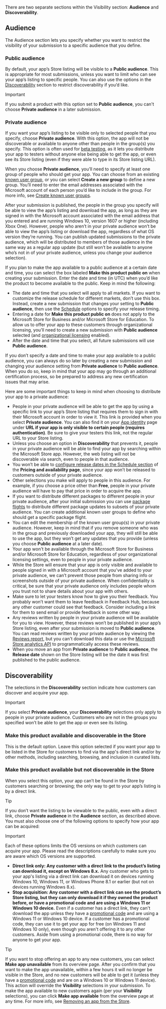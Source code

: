 There are two separate sections within the Visibility section: **Audience** and **Discoverability**.

## Audience

The Audience section lets you specify whether you want to restrict the visibility of your submission to a specific audience that you define.

### Public audience

By default, your app’s Store listing will be visible to a **Public audience**. This is appropriate for most submissions, unless you want to limit who can see your app’s listing to specific people. You can also use the options in the [Discoverability](#discoverability) section to restrict discoverability if you’d like.

> [!IMPORTANT]
> If you submit a product with this option set to **Public audience**, you can't choose **Private audience** in a later submission.

### Private audience

If you want your app’s listing to be visible only to selected people that you specify, choose **Private audience**. With this option, the app will not be discoverable or available to anyone other than people in the group(s) you specify. This option is often used for [beta testing](/uwp/publish/beta-testing-and-targeted-distribution), as it lets you distribute your app to testers without anyone else being able to get the app, or even see its Store listing (even if they were able to type in its Store listing URL).

When you choose **Private audience**, you’ll need to specify at least one group of people who should get your app. You can choose from an existing [known user group](/uwp/publish/create-known-user-groups), or you can select **Create a new group** to define a new group. You’ll need to enter the email addresses associated with the Microsoft account of each person you’d like to include in the group. For more info, see [Create known user groups](/uwp/publish/create-known-user-groups).

After your submission is published, the people in the group you specify will be able to view the app’s listing and download the app, as long as they are signed in with the Microsoft account associated with the email address that you entered and are running Windows 10, version 1607 or higher (including Xbox One). However, people who aren’t in your private audience won’t be able to view the app’s listing or download the app, regardless of what OS version they’re running. You can publish updated submissions to the private audience, which will be distributed to members of those audience in the same way as a regular app update (but still won’t be available to anyone who’s not in of your private audience, unless you change your audience selection).

If you plan to make the app available to a public audience at a certain date and time, you can select the box labeled **Make this product public on** when creating your submission. Enter the date and time (in UTC) when you’d like the product to become available to the public. Keep in mind the following:

- The date and time that you select will apply to all markets. If you want to customize the release schedule for different markets, don’t use this box. Instead, create a new submission that changes your setting to **Public audience**, then use the [Schedule](../../../apps/publish/publish-your-app/release-schedule.md) options to specify your release timing.
- Entering a date for **Make this product public on** does not apply to the Microsoft Store for Business and/or Microsoft Store for Education. To allow us to offer your app to these customers through organizational licensing, you’ll need to create a new submission with **Public audience** selected (and [organizational licensing](/uwp/publish/organizational-licensing.md) enabled).
- After the date and time that you select, all future submissions will use **Public audience**.

If you don’t specify a date and time to make your app available to a public audience, you can always do so later by creating a new submission and changing your audience setting from **Private audience** to **Public audience**. When you do so, keep in mind that your app may go through an additional certification process, so be prepared to address any new certification issues that may arise.

Here are some important things to keep in mind when choosing to distribute your app to a private audience:

- People in your private audience will be able to get the app by using a specific link to your app’s Store listing that requires them to sign in with their Microsoft account in order to view it. This link is provided when you select **Private audience**. You can also find it on your [App identity](/uwp/publish/view-app-identity-details) page under **URL if your app is only visible to certain people (requires authentication)**. Be sure to give your testers this link, not the regular URL to your Store listing.
- Unless you choose an option in **Discoverability** that prevents it, people in your private audience will be able to find your app by searching within the Microsoft Store app. However, the web listing will not be discoverable via search, even to people in that audience.
- You won’t be able to [configure release dates in the Schedule section](../../../apps/publish/publish-your-app/release-schedule.md) of the **Pricing and availability page**, since your app won’t be released to customers outside of your private audience.
- Other selections you make will apply to people in this audience. For example, if you choose a price other than **Free**, people in your private audience will have to pay that price in order to acquire the app.
- If you want to distribute different packages to different people in your private audience, after your initial submission you can use [package flights](/uwp/publish/package-flights) to distribute different package updates to subsets of your private audience. You can create additional known user groups to define who should get a specific package flight.
- You can edit the membership of the known user group(s) in your private audience. However, keep in mind that if you remove someone who was in the group and previously downloaded your app, they will still be able to use the app, but they won’t get any updates that you provide (unless you choose **Public audience** at a later date).
- Your app won't be available through the Microsoft Store for Business and/or Microsoft Store for Education, regardless of your organizational licensing settings, even to people in your private audience.
- While the Store will ensure that your app is only visible and available to people signed in with a Microsoft account that you’ve added to your private audience, we can’t prevent those people from sharing info or screenshots outside of your private audience. When confidentiality is critical, be sure that your private audience only includes people whom you trust not to share details about your app with others.
- Make sure to let your testers know how to give you their feedback. You probably won’t want them to leave feedback in Feedback Hub, because any other customer could see that feedback. Consider including a link for them to send email or provide feedback in some other way.
- Any reviews written by people in your private audience will be available for you to view. However, these reviews won’t be published in your app’s Store listing, even after your submission is moved to **Public audience**. You can read reviews written by your private audience by viewing the [Reviews report](/uwp/publish/reviews-report), but you can't download this data or use the [Microsoft Store analytics API](/uwp/monetize/access-analytics-data-using-windows-store-services) to programmatically access these reviews.
- When you move an app from **Private audience** to **Public audience**, the **Release date** shown on the Store listing will be the date it was first published to the public audience.

## Discoverability

The selections in the **Discoverability** section indicate how customers can discover and acquire your app.

> [!IMPORTANT]
> If you select **Private audience**, your **Discoverability** selections only apply to people in your private audience. Customers who are not in the groups you specified won’t be able to get the app or even see its listing.

### Make this product available and discoverable in the Store

This is the default option. Leave this option selected if you want your app to be listed in the Store for customers to find via the app's direct link and/or by other methods, including searching, browsing, and inclusion in curated lists.

### Make this product available but not discoverable in the Store

When you select this option, your app can’t be found in the Store by customers searching or browsing; the only way to get to your app’s listing is by a direct link.

> [!TIP]
> If you don’t want the listing to be viewable to the public, even with a direct link, choose **Private audience** in the **Audience** section, as described above.
You must also choose one of the following options to specify how your app can be acquired:

>[!IMPORTANT]
> Each of these options limits the OS versions on which customers can acquire your app. Please read the descriptions carefully to make sure you are aware which OS versions are supported.

- **Direct link only: Any customer with a direct link to the product’s listing can download it, except on Windows 8.x.** Any customer who gets to your app's listing via a direct link can download it on devices running Windows 10, Windows 11, or Windows Phone 8.1 or earlier (but not on devices running Windows 8.x).
- **Stop acquisition: Any customer with a direct link can see the product’s Store listing, but they can only download it if they owned the product before, or have a promotional code and are using a Windows 11 or Windows 10 device.** Even if a customer has a direct link, they can't download the app unless they have a [promotional code](/uwp/publish/generate-promotional-codes) and are using a Windows 11 or Windows 10 device. If a customer has a promotional code, they can use it to get your app for free (on Windows 11 and Windows 10 only), even though you aren't offering it to any other customers. Aside from using a promotional code, there is no way for anyone to get your app.

> [!TIP]
> If you want to stop offering an app to any new customers, you can select **Make app unavailable** from its overview page. After you confirm that you want to make the app unavailable, within a few hours it will no longer be visible in the Store, and no new customers will be able to get it (unless they have a [promotional code](/uwp/publish/generate-promotional-codes) and are on a Windows 10 or Windows 11 device). This action will override the **Visibility** selections in your submission. To make the app available to new customers again (per your **Visibility** selections), you can click **Make app available** from the overview page at any time. For more info, see [Removing an app from the Store](../../../apps/publish/publish-your-app/app-package-management.md#removing-an-app-from-the-store).
